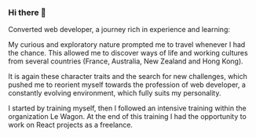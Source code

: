 ### Hi there 👋

Converted web developer, a journey rich in experience and learning:

My curious and exploratory nature prompted me to travel whenever I had the chance. This allowed me to discover ways of life and working cultures from several countries (France, Australia, New Zealand and Hong Kong).

It is again these character traits and the search for new challenges, which pushed me to reorient myself towards the profession of web developer, a constantly evolving environment, which fully suits my personality.

I started by training myself, then I followed an intensive training within the organization Le Wagon. At the end of this training I had the opportunity to work on React projects as a freelance.
